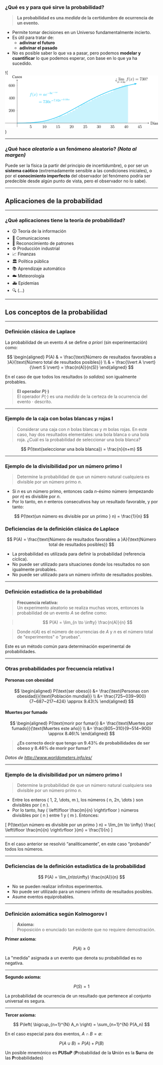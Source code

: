 ### ¿Qué es y para qué sirve la probabilidad?

> **La probabilidad es una *medida* de la certidumbre de ocurrencia de un evento.**

- Permite tomar decisiones en un Universo fundamentalmente incierto.
- Es útil para tratar de:
  - **adivinar el futuro**
  - **adivinar el pasado**
- No es posible saber lo que va a pasar, pero podemos **modelar y cuantificar** lo que podemos esperar, con base en lo que ya ha sucedido.

!(![alt text](images/4_covid_acumulado.svg))


---

### ¿Qué hace *aleatorio* a un fenómeno aleatorio? *(Nota al margen)*

Puede ser la física (a partir del principio de incertidumbre), o por ser un **sistema caótico** (extremadamente sensible a las condiciones iniciales), o por el **conocimiento imperfecto** del observador (el fenómeno podría ser predecible desde algún punto de vista, pero el observador no lo sabe).

---

## Aplicaciones de la probabilidad

---

### ¿Qué aplicaciones tiene la teoría de probabilidad?

- 🛈 Teoría de la información  
- 📶 Comunicaciones  
- 🧾 Reconocimiento de patrones  
- ⚙️ Producción industrial  
- 📈 Finanzas  
- 🏛 Política pública  
- 📚 Aprendizaje automático  
- ☁️ Meteorología  
- 🚑 Epidemias  
- 🔍 (...)

---

## Los conceptos de la probabilidad

---

### Definición clásica de Laplace

La probabilidad de un evento $A$ se define *a priori* (sin experimentación) como:

$$
\begin{aligned}
P(A) & = \frac{\text{Número de resultados favorables a }A}{\text{Número total de resultados posibles}} \\
     & = \frac{\lvert A \rvert}{\lvert S \rvert} = \frac{n(A)}{n(S)}
\end{aligned}
$$

En el caso de que todos los resultados (o *salidas*) son igualmente probables.

> **El operador $P(\cdot)$**  
> El operador $P(\cdot)$ es una *medida* de la certeza de la ocurrencia del evento $\cdot$ descrito.

---

### Ejemplo de la caja con bolas blancas y rojas I

 
> Considerar una caja con $n$ bolas blancas y $m$ bolas rojas. En este caso, hay dos resultados elementales: una bola blanca o una bola roja. ¿Cuál es la probabilidad de seleccionar una bola blanca?

$$
P(\text{seleccionar una bola blanca}) = \frac{n}{n+m}
$$

---

### Ejemplo de la divisibilidad por un número primo I

 
> Determine la probabilidad de que un número natural cualquiera es divisible por un número primo $n$.

- Si $n$ es un número primo, entonces cada $n$-ésimo número (empezando por $n$) es divisible por $n$.
- Por lo tanto, en $n$ enteros consecutivos hay un resultado favorable, y por tanto:

$$
P(\text{un número es divisible por un primo } n) = \frac{1}{n}
$$



### Deficiencias de la definición clásica de Laplace

$$
P(A) = \frac{\text{Número de resultados favorables a }A}{\text{Número total de resultados posibles}}
$$

- La probabilidad es utilizada para definir la probabilidad (referencia cíclica).
- No puede ser utilizado para situaciones donde los resultados no son igualmente probables.
- No puede ser utilizado para un número infinito de resultados posibles.

---

### Definición estadística de la probabilidad

> **Frecuencia relativa:**  
> Un experimento aleatorio se realiza muchas veces, entonces la probabilidad de un evento $A$ se define como:

> $$
> P(A) = \lim_{n \to \infty} \frac{n(A)}{n}
> $$

> Donde $n(A)$ es el número de ocurrencias de $A$ y $n$ es el número total de "experimentos" o "pruebas".

Este es un método común para determinación experimental de probabilidades.

---

### Otras probabilidades por frecuencia relativa I

#### Personas con obesidad

$$
\begin{aligned}
P(\text{ser obeso}) &= \frac{\text{Personas con obesidad}}{\text{Población mundial}} \\
&= \frac{725~039~900}{7~687~217~424} \approx 9.43\%
\end{aligned}
$$

#### Muertes por fumado

$$
\begin{aligned}
P(\text{morir por fumar}) &= \frac{\text{Muertes por fumado}}{\text{Muertes este año}} \\
&= \frac{805~310}{9~514~900} \approx 8.46\%
\end{aligned}
$$

> **¿Es correcto decir que tengo un 9.43% de probabilidades de ser obeso y 8.46% de morir por fumar?**

*Datos de http://www.worldometers.info/es/*

---

### Ejemplo de la divisibilidad por un número primo I


> Determine la probabilidad de que un número natural cualquiera sea divisible por un número primo *n*.

- Entre los enteros \( 1, 2, \dots, m \), los números \( n, 2n, \dots \) son divisibles por \( n \).
- Por lo tanto, hay \( \left\lfloor \frac{m}{n} \right\rfloor \) números divisibles por \( n \) entre 1 y \( m \). Entonces:

\[
P(\text{un número es divisible por un primo } n) =
\lim_{m \to \infty} \frac{ \left\lfloor \frac{m}{n} \right\rfloor }{m} = \frac{1}{n}
\]

---

En el caso anterior se resolvió “analíticamente”, en este caso “probando” todos los números.

---

### Deficiencias de la definición estadística de la probabilidad

$$
P(A) = \lim_{n\to\infty} \frac{n(A)}{n}
$$

- No se pueden realizar infinitos experimentos.
- No puede ser utilizado para un número infinito de resultados posibles.
- Asume eventos equiprobables.

---

### Definición axiomática según Kolmogorov I

> **Axioma:**  
> Proposición o enunciado tan evidente que no requiere demostración.

**Primer axioma:**

$$
P(A) \geq 0
$$

La "medida" asignada a un evento que denota su probabilidad es no negativa.

---

**Segundo axioma:**

$$
P(S) = 1
$$

La probabilidad de ocurrencia de un resultado que pertenece al conjunto universal es segura.

---

**Tercer axioma:**

$$
P\left( \bigcup_{n=1}^{N} A_n \right) = \sum_{n=1}^{N} P(A_n)
$$

En el caso especial para dos eventos, $A \cap B = \emptyset$:

$$
P(A \cup B) = P(A) + P(B)
$$

Un posible mnemónico es **PUSuP** (**P**robabilidad de la **U**nión es la **Su**ma de las **P**robabilidades)
